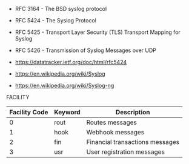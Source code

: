 - RFC 3164 - The BSD syslog protocol
- RFC 5424 - The Syslog Protocol
- RFC 5425 - Transport Layer Security (TLS) Transport Mapping for Syslog
- RFC 5426 - Transmission of Syslog Messages over UDP

- https://datatracker.ietf.org/doc/html/rfc5424

- https://en.wikipedia.org/wiki/Syslog

- https://en.wikipedia.org/wiki/Syslog-ng




FACILITY

| Facility Code | Keyword | Description | 
| ------------- | --------| ----------- |
| 0             | rout    | Routes messages | 
| 1             | hook    | Webhook messages | 
| 2             | fin     | Financial transactions messages | 
| 3             | usr     | User registration messages |